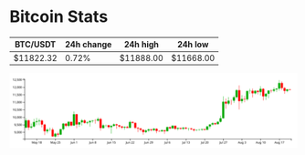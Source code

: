 # Bitcoin Stats

BTC/USDT|24h change|24h high|24h low|
|---|---|---|---|
|$11822.32|0.72%|$11888.00|$11668.00|

<img src="./chart.svg">
